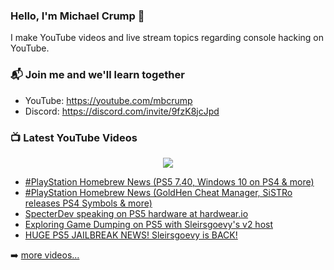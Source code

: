 ### Hello, I'm Michael Crump 👋

I make YouTube videos and live stream topics regarding console hacking on YouTube. 

### 📬 Join me and we'll learn together

- YouTube: https://youtube.com/mbcrump
- Discord: https://discord.com/invite/9fzK8jcJpd

### 📺 Latest YouTube Videos

<div align="center">

[<img src="https://img.shields.io/badge/-Subscribe-red?style=for-the-badge&logo=youtube&logoColor=white"/>](https://www.youtube.com/c/mbcrump?sub_confirmation=1)

</div>

<!-- YOUTUBE:START -->
- [#PlayStation Homebrew News &lpar;PS5 7.40, Windows 10 on PS4 &amp; more&rpar;](https://www.youtube.com/watch?v=GwrI_IAwrmw)
- [#PlayStation Homebrew News &lpar;GoldHen Cheat Manager, SiSTRo releases PS4 Symbols &amp; more&rpar;](https://www.youtube.com/watch?v=bOdqGpisv7o)
- [SpecterDev speaking on PS5 hardware at hardwear.io](https://www.youtube.com/watch?v=7ddM17xRGdM)
- [Exploring Game Dumping on PS5 with Sleirsgoevy&#39;s v2 host](https://www.youtube.com/watch?v=bOF0h4awgF8)
- [HUGE PS5 JAILBREAK NEWS! Sleirsgoevy is BACK!](https://www.youtube.com/watch?v=PA8Tpk2HVxY)
<!-- YOUTUBE:END -->

➡️ [more videos...](https://youtube.com/mbcrump)


